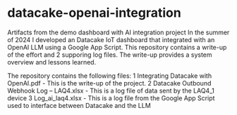 # datacake-openai-integration
Artifacts from the demo dashboard with AI integration project
In the summer of 2024 I developed an Datacake IoT dashboard that integrated with an OpenAI LLM using a Google App Script. This repository contains a write-up of the effort and 2 supporing log files. The write-up provides a system overview and lessons learned. 

The repository contains the following files:
1 Integrating Datacake with OpenAI.pdf - This is the write-up of the project. 
2 Datacake Outbound Webhook Log – LAQ4.xlsx - This is a log file of data sent by the LAQ4_1 device
3 Log_ai_laq4.xlsx - This is a log file from the Google App Script used to interface between Datacake and the LLM
